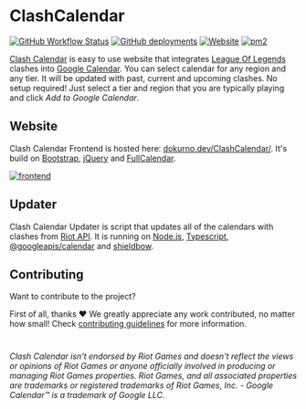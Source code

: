 # ClashCalendar

[![GitHub Workflow Status](https://img.shields.io/github/actions/workflow/status/MrBartusek/ClashCalendar/build.yaml?branch=master)](https://github.com/MrBartusek/ClashCalendar/actions) <!----> [![GitHub deployments](https://img.shields.io/github/deployments/MrBartusek/ClashCalendar/github-pages?label=deploy)](https://dokurno.dev/ClashCalendar/) <!----> [![Website](https://img.shields.io/website?url=https%3A%2F%2Fdokurno.dev%2FClashCalendar%2F)](https://dokurno.dev/ClashCalendar/) <!----> [![pm2](https://img.shields.io/badge/supports-pm2-informational?logo=pm2)](https://pm2.keymetrics.io)

[Clash Calendar](https://dokurno.dev/ClashCalendar/) is easy to use website that integrates [League Of Legends](https://www.leagueoflegends.com/) clashes into [Google Calendar](https://calendar.google.com/calendar). You can select calendar for any region and any tier. It will be updated with past, current and upcoming clashes. No setup required! Just select a tier and region that you are typically playing and click *Add to Google Calendar*.

## Website

Clash Calendar Frontend is hosted here: [dokurno.dev/ClashCalendar/](https://dokurno.dev/ClashCalendar/). It's build on [Bootstrap](https://getbootstrap.com), [jQuery](https://jquery.com) and [FullCalendar](https://fullcalendar.io).

[![frontend](https://i.imgur.com/o7TfqZw.png)](https://dokurno.dev/ClashCalendar/)

## Updater

Clash Calendar Updater is script that updates all of the calendars with clashes from [Riot API](https://developer.riotgames.com). It is running on [Node.js](https://nodejs.org/en/), [Typescript](https://www.typescriptlang.org), [@googleapis/calendar](https://www.npmjs.com/package/@googleapis/calendar) and [shieldbow](https://thedrone7.github.io/shieldbow/).


## Contributing

Want to contribute to the project?

First of all, thanks ❤️ We greatly appreciate any work contributed, no matter how small! Check [contributing guidelines](./CONTRIBUTING.md) for more information.

#

*Clash Calendar isn't endorsed by Riot Games and doesn't reflect the views or opinions of Riot Games or anyone officially involved in producing or managing Riot Games properties. Riot Games, and all associated properties are trademarks or registered trademarks of Riot Games, Inc. - Google Calendar™ is a trademark of Google LLC.*
